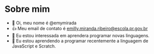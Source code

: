 # Sobre mim
- 👋 Oi, meu nome é @emymirada
- :+1: Meu email de contato é emilly.miranda.ribeiro@escola.pr.gov.br
- 👀 Eu estou interessada em aprendera programar novas linguagens.
- 🌱 Eu estou aprendendo a programar recentemente a linguagem de JavaScript e Scratch.
